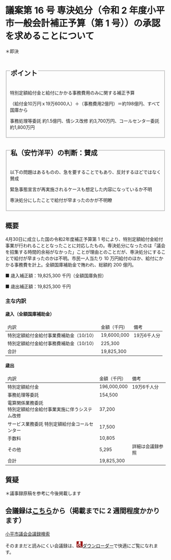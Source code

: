 # 議案第 16 号 専決処分（令和 2 年度小平市一般会計補正予算（第 1 号））の承認を求めることについて

＊即決

<fieldset class="point">
  <legend>
    <h2 class="point"> ポイント </h2>
  </legend>
  <p class="point"><i class="fa fa-check" aria-hidden="true"></i> 特別定額給付金と給付にかかる事務費用のみに関する補正予算</p>
  <p class="point"><i class="fa fa-check" aria-hidden="true"></i> （給付金10万円ｘ19万6000人）＋（事務費用2億円）＝約198億円、すべて国庫から</p>
  <p class="point"><i class="fa fa-check" aria-hidden="true"></i> 事務処理等委託 約1.5億円、情シス改修 約3,700万円、コールセンター委託 約1,800万円</p>
</fieldset>

<fieldset class="sanpi">
  <legend>
    <h2 class="sanpi"> <i class="fa fa-circle-o" aria-hidden="true"></i> 私（安竹洋平）の判断：賛成 </h2>
  </legend>
  <p class="sanpi"><i class="fa fa-circle-o" aria-hidden="true"></i> 以下の問題はあるものの、急を要することでもあり、反対するほどではなく賛成</p>
  <p class="sanpi"><i class="fa fa-exclamation-triangle" aria-hidden="true"></i> 緊急事態宣言が再実施されるケースも想定した内容になっているか不明</p>
  <p class="sanpi"><i class="fa fa-exclamation-triangle" aria-hidden="true"></i> 専決処分にしたことで給付が早まったのかが不明瞭</p>
</fieldset>

## 概要

4月30日に成立した国の令和2年度補正予算第 1 号により、特別定額給付金給付事業が行われることとなったことに対応したもの。専決処分になったのは「議会を招集する時間的余裕がなかった」ことが理由とのことだが、専決処分にすることで給付が早まったのかは不明。市民一人当たり 10 万円給付のほか、給付にかかる事務費を計上。全額国庫補助金で賄われ、総額約 200 億円。

■ 歳入補正額：19,825,300 千円（全額国庫負担）

■ 歳出補正額：19,825,300 千円

### 主な内訳

#### 歳入（全額国庫補助金）

<table>
    <thead>
        <tr>
            <td>内訳</td>
            <td>金額（千円）</td>
            <td>備考</td>
        </tr>
    </thead>
    <tbody>
        <tr>
            <td>特別定額給付金給付事業費補助金（10/10）</td>
            <td>19,6000,000</td>
            <td>19万6千人分</td>
        </tr>
        <tr>
            <td>特別定額給付金給付事務費補助金（10/10）</td>
            <td>225,300</td>
            <td></td>
        </tr>
                <tr>
            <td>合計</td>
            <td>19,825,300</td>
            <td></td>
        </tr>
    </tbody>
</table>

#### 歳出

<table>
    <thead>
        <tr>
            <td>内訳</td>
            <td>金額（千円）</td>
            <td>備考</td>
        </tr>
    </thead>
    <tbody>
        <tr>
            <td>特別定額給付金</td>
            <td>196,000,000</td>
            <td>19万6千人分</td>
        </tr>
        <tr>
            <td>事務処理等委託</td>
            <td>154,500</td>
            <td></td>
        </tr>
        <tr>
            <td>電算関係業務委託<br>特別定額給付金給付事業実施に伴うシステム改修</td>
            <td>37,200</td>
            <td></td>
        </tr>
        <tr>
            <td>サービス業務委託 特別定額給付金コールセンター </td>
            <td>17,500</td>
            <td></td>
        </tr>
        <tr>
            <td>手数料</td>
            <td>10,805</td>
            <td></td>
        </tr>
        <tr>
            <td>その他</td>
            <td>5,295</td>
            <td>詳細は会議録参照</td>
        </tr>
        <tr>
            <td>合計</td>
            <td>19,825,300</td>
            <td></td>
        </tr>
    </tbody>
</table>

## 質疑

＊議事録原稿を参考に今後掲載します

## 会議録は[こちら](https://ssp.kaigiroku.net/tenant/kodaira/SpTop.html)から（掲載までに 2 週間程度かかります）

[小平市議会会議録検索](https://ssp.kaigiroku.net/tenant/kodaira/SpTop.html)

<p> そのままだと読みにくい会議録は、<a href="https://chrome.google.com/webstore/detail/%E5%9C%B0%E6%96%B9%E8%AD%B0%E4%BC%9A%E4%BC%9A%E8%AD%B0%E9%8C%B2%E3%83%80%E3%82%A6%E3%83%B3%E3%83%AD%E3%83%BC%E3%83%80%E3%83%BC%EF%BC%88discuss2fi/aooaeblcjhpdpcfaadmdglclkffefoom?authuser=0&hl=ja"><img	 src="../icons/icon_19.png" />ダウンローダー</a>で快適にご覧になれます。</p>
